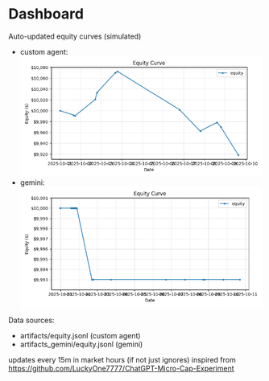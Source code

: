 # Dashboard

Auto-updated equity curves (simulated)

- custom agent: ![Equity Curve](artifacts/equity.png?v=0fa59f4)
- gemini: ![Equity Curve (Gemini)](artifacts_gemini/equity.png?v=0fa59f4)

Data sources:
- artifacts/equity.jsonl (custom agent)
- artifacts_gemini/equity.jsonl (gemini)

updates every 15m in market hours (if not just ignores)
inspired from https://github.com/LuckyOne7777/ChatGPT-Micro-Cap-Experiment